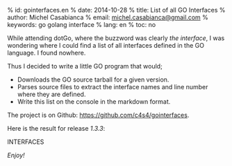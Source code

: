 % id:       gointerfaces.en
% date:     2014-10-28
% title:    List of all GO Interfaces
% author:   Michel Casabianca
% email:    michel.casabianca@gmail.com
% keywords: go golang interface
% lang:     en
% toc:      no

While attending dotGo, where the buzzword was clearly *the interface*, I was wondering where I could find a list of all interfaces defined in the GO language. I found nowhere.

Thus I decided to write a little GO program that would;

- Downloads the GO source tarball for a given version.
- Parses source files to extract the interface names and line number where they are defined.
- Write this list on the console in the markdown format.

The project is on Github: <https://github.com/c4s4/gointerfaces>.

Here is the result for release *1.3.3*:

INTERFACES

*Enjoy!*

